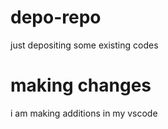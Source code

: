 # depo-repo
just depositing some existing codes
# making changes
i am making additions in my vscode
